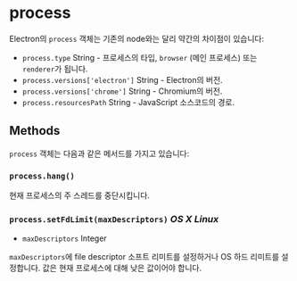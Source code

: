 ﻿# process

Electron의 `process` 객체는 기존의 node와는 달리 약간의 차이점이 있습니다:

* `process.type` String - 프로세스의 타입, `browser` (메인 프로세스) 또는 `renderer`가 됩니다.
* `process.versions['electron']` String - Electron의 버전.
* `process.versions['chrome']` String - Chromium의 버전.
* `process.resourcesPath` String - JavaScript 소스코드의 경로.

## Methods

`process` 객체는 다음과 같은 메서드를 가지고 있습니다:

### `process.hang()`

현재 프로세스의 주 스레드를 중단시킵니다.

### `process.setFdLimit(maxDescriptors)` _OS X_ _Linux_

* `maxDescriptors` Integer

`maxDescriptors`에 file descriptor 소프트 리미트를 설정하거나 OS 하드 리미트를 설정합니다. 값은 현재 프로세스에 대해 낮은 값이어야 합니다.
